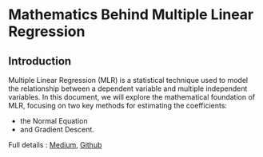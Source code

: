 
# Mathematics Behind Multiple Linear Regression

## Introduction

Multiple Linear Regression (MLR) is a statistical technique used to model the relationship between a dependent variable and multiple independent variables. In this document, we will explore the mathematical foundation of MLR, focusing on two key methods for estimating the coefficients:
-  the Normal Equation 
-  and Gradient Descent.

Full details : [Medium](https://medium.com/@oyeniranmatthew/multiple-linear-regression-286d321c575b), [Github](https://github.com/Oyeniran20/Machine-Learning/blob/main/Multiple%20Linear%20Regression/Matthew%20Oyeniran%20on%20Multiple%20Linear%20Regression.ipynb)
